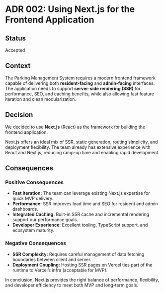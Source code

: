 # ADR 002: Using Next.js for the Frontend Application

## Status

Accepted

## Context

The Parking Management System requires a modern frontend framework capable of delivering both **resident-facing** and **admin-facing** interfaces.  
The application needs to support **server-side rendering (SSR)** for performance, SEO, and caching benefits, while also allowing fast feature iteration and clean modularization.

## Decision

We decided to use **Next.js** (React) as the framework for building the frontend application.

Next.js offers an ideal mix of SSR, static generation, routing simplicity, and deployment flexibility. The team already has extensive experience with React and Next.js, reducing ramp-up time and enabling rapid development.

## Consequences

### Positive Consequences

- **Fast Iteration:** The team can leverage existing Next.js expertise for quick MVP delivery.
- **Performance:** SSR improves load time and SEO for resident and admin dashboards.
- **Integrated Caching:** Built-in SSR cache and incremental rendering support our performance goals.
- **Developer Experience:** Excellent tooling, TypeScript support, and ecosystem maturity.

### Negative Consequences

- **SSR Complexity:** Requires careful management of data fetching boundaries between client and server.
- **Deployment Coupling:** Hosting SSR pages on Vercel ties part of the runtime to Vercel’s infra (acceptable for MVP).

In conclusion, Next.js provides the right balance of performance, flexibility, and developer efficiency to meet both MVP and long-term goals.
